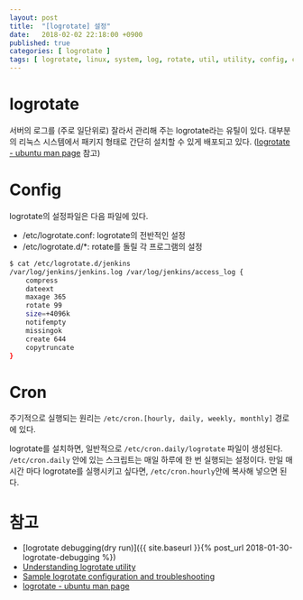 ```yaml
---
layout: post
title:  "[logrotate] 설정"
date:   2018-02-02 22:18:00 +0900
published: true
categories: [ logrotate ]
tags: [ logrotate, linux, system, log, rotate, util, utility, config, configuration ]
---
```


# logrotate

서버의 로그를 (주로 일단위로) 잘라서 관리해 주는 logrotate라는 유틸이 있다. 대부분의 리눅스 시스템에서 패키지 형태로 간단히 설치할 수 있게 배포되고 있다. ([logrotate - ubuntu man page](http://manpages.ubuntu.com/manpages/xenial/man8/logrotate.8.html) 참고)


# Config

logrotate의 설정파일은 다음 파일에 있다.

- /etc/logrotate.conf: logrotate의 전반적인 설정
- /etc/logrotate.d/*: rotate를 돌릴 각 프로그램의 설정

```bash
$ cat /etc/logrotate.d/jenkins
/var/log/jenkins/jenkins.log /var/log/jenkins/access_log {
    compress
    dateext
    maxage 365
    rotate 99
    size=+4096k
    notifempty
    missingok
    create 644
    copytruncate
}
```


# Cron

주기적으로 실행되는 원리는 `/etc/cron.[hourly, daily, weekly, monthly]` 경로에 있다.

logrotate를 설치하면, 일반적으로 `/etc/cron.daily/logrotate` 파일이 생성된다. `/etc/cron.daily` 안에 있는 스크립트는 매일 하루에 한 번 실행되는 설정이다. 만일 매시간 마다 logrotate를 실행시키고 싶다면, `/etc/cron.hourly`안에 복사해 넣으면 된다.


# 참고

- [logrotate debugging(dry run)]({{ site.baseurl }}{% post_url 2018-01-30-logrotate-debugging %})
- [Understanding logrotate utility](https://support.rackspace.com/how-to/understanding-logrotate-utility/)
- [Sample logrotate configuration and troubleshooting](https://support.rackspace.com/how-to/sample-logrotate-configuration-and-troubleshooting/)
- [logrotate - ubuntu man page](http://manpages.ubuntu.com/manpages/xenial/man8/logrotate.8.html)
